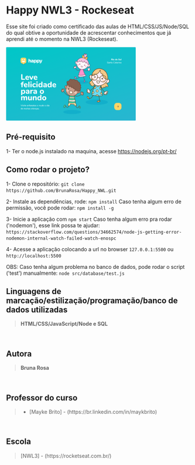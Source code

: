 <h1> Happy NWL3 - Rockeseat</h1>

Esse site foi criado como certificado das aulas de HTML/CSS/JS/Node/SQL do qual obtive a oportunidade de acrescentar conhecimentos que já aprendi até o momento na NWL3 (Rockeseat).

<img src="./public/images/index_page_happy.png" alt="Index Page Happy" height="200">

<br>
<h2>
    Pré-requisito
</h2>

1- Ter o node.js instalado na maquina, acesse https://nodejs.org/pt-br/

<h2>Como rodar o projeto?</h2>

1- Clone o repositório:
`git clone https://github.com/BrunaRosa/Happy_NWL.git`

2- Instale as dependências, rode: `npm install`
Caso tenha algum erro de permissão, você pode rodar: `npm install -g`

3- Inicie a aplicação com `npm start`
Caso tenha algum erro pra rodar ('nodemon'), esse link possa te ajudar: `https://stackoverflow.com/questions/34662574/node-js-getting-error-nodemon-internal-watch-failed-watch-enospc`

4- Acesse a aplicação colocando a url no browser `127.0.0.1:5500` ou `http://localhost:5500`

OBS: Caso tenha algum problema no banco de dados, pode rodar o script ('test') manualmente: `node src/database/test.js`

<h2>Linguagens de marcação/estilização/programação/banco de dados utilizadas</h2>
<blockquote>
    <b>HTML/CSS/JavaScript/Node e SQL</b>
</blockquote>

<br>
<h2>Autora</h2>
<blockquote>
    <b>Bruna Rosa</b>
</blockquote>

<br>
<h2>Professor do curso</h2>
<blockquote>
    <ul>
        <li>
        [Mayke Brito] - (https://br.linkedin.com/in/maykbrito)
        </li>
     </ul>
</blockquote>

<br>
<h2>Escola</h2>

<blockquote>
    [NWL3] - (https://rocketseat.com.br/)
</blockquote>